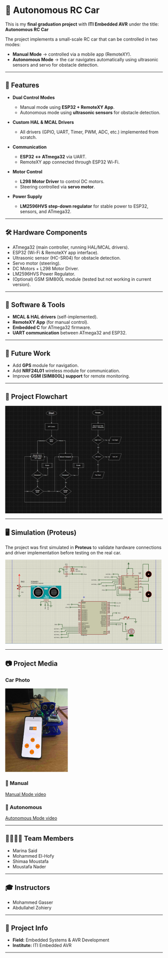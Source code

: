 # 🚗 Autonomous RC Car  

This is my **final graduation project** with **ITI Embedded AVR** under the title:  
**Autonomous RC Car**  

The project implements a small-scale RC car that can be controlled in two modes:  
- **Manual Mode** → controlled via a mobile app (RemoteXY).  
- **Autonomous Mode** → the car navigates automatically using ultrasonic sensors and servo for obstacle detection.  

---

## 📌 Features  

- **Dual Control Modes**  
  - Manual mode using **ESP32 + RemoteXY App**.  
  - Autonomous mode using **ultrasonic sensors** for obstacle detection.  

- **Custom HAL & MCAL Drivers**  
  - All drivers (GPIO, UART, Timer, PWM, ADC, etc.) implemented from scratch.  

- **Communication**  
  - **ESP32 ↔ ATmega32** via UART.  
  - RemoteXY app connected through ESP32 Wi-Fi.  

- **Motor Control**  
  - **L298 Motor Driver** to control DC motors.  
  - Steering controlled via **servo motor**.  

- **Power Supply**  
  - **LM2596HVS step-down regulator** for stable power to ESP32, sensors, and ATmega32.  

---

## 🛠️ Hardware Components  

- ATmega32 (main controller, running HAL/MCAL drivers).  
- ESP32 (Wi-Fi & RemoteXY app interface).  
- Ultrasonic sensor (HC-SR04) for obstacle detection.  
- Servo motor (steering).  
- DC Motors + L298 Motor Driver.  
- LM2596HVS Power Regulator.  
- (Optional) GSM SIM800L module (tested but not working in current version).  

---

## 📲 Software & Tools  

- **MCAL & HAL drivers** (self-implemented).  
- **RemoteXY App** (for manual control).  
- **Embedded C** for ATmega32 firmware.  
- **UART communication** between ATmega32 and ESP32.  

---

## 🚀 Future Work  

- Add **GPS** module for navigation.  
- Add **NRF24L01** wireless module for communication.  
- Improve **GSM (SIM800L) support** for remote monitoring.  

---

## 🔄 Project Flowchart
<img src="media/flowchart.jpg"  width="500"/>

---
## 🖥️ Simulation (Proteus)  

The project was first simulated in **Proteus** to validate hardware connections and driver implementation before testing on the real car.  

<img src="./simulation.png"  width="500"/>

---

## 📷 Project Media  

### Car Photo
<img src="media/app.jpg"  width="200"/>

### 🔹 Manual  
[Manual Mode video](https://drive.google.com/file/d/1v2Ui6UzvkFgJ_0dGpkjtimTGSpLtA7AO/view?usp=drive_link)  

### 🔹 Autonomous   
[Autonomous Mode video](https://drive.google.com/file/d/1DU7kRMeUeHKziOvJE07AWk6hgkB6O8rl/view?usp=drive_link)  

---

## 👨‍👩‍👧‍👦 Team Members  

- Marina Said  
- Mohammed El-Hofy  
- Shimaa Moustafa  
- Moustafa Nader  

---

## 🎓 Instructors  

- Mohammed Gasser  
- Abdullahel Zohiery  

---

## 📍 Project Info  

- **Field:** Embedded Systems & AVR Development  
- **Institute:** ITI Embedded AVR  

---
